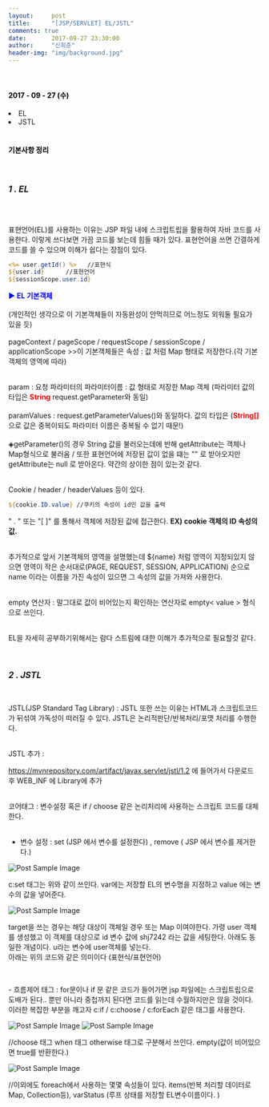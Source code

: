 ```yaml
---
layout:     post
title:      "[JSP/SERVLET] EL/JSTL"
comments: true
date:       2017-09-27 23:30:00
author:     "신희준"
header-img: "img/background.jpg"
---
```


<head>
 <meta property="og:type" content="website">
 <meta property="og:title" content="JSP EL 태그, JSTL (자바 표준 태그 라이브러리) ">
 <meta property="og:description" content="JSP EL 태그, JSTL (자바 표준 태그 라이브러리) ">
 <meta property="og:url" content="http://shj7242.github.io/2017/09/27/JSP11/">

 <meta name="twitter:card" content="summary">
  <meta name="twitter:title" content="JSP EL 태그, JSTL (자바 표준 태그 라이브러리) ">
  <meta name="twitter:description" content="JSP EL 태그, JSTL (자바 표준 태그 라이브러리) ">
  <meta name="FACEBOOK:domain" content="http://shj7242.github.io/2017/09/27/JSP11/">
  <meta name="facebook:card" content="summary">
   <meta name="facebook:title" content="JSP EL 태그, JSTL (자바 표준 태그 라이브러리) ">
   <meta name="facebook:description" content="JSP EL 태그, JSTL (자바 표준 태그 라이브러리) ">
   <meta name="facebook:domain" content="http://shj7242.github.io/2017/09/27/JSP11/">


 </head>

<br>
<H4 style ="font-weight:bold; color : black">2017 - 09 - 27 (수)</H4>
<li>EL</li>
<li>JSTL</li>


<br>
<H4 style ="font-weight:bold; color:black;">기본사항 정리</H4>
<br>

<h5 style = "font-size: 17px; font-weight : bold;">1 . EL</h5>
<br>
<p>
표현언어(EL)를 사용하는 이유는 JSP 파일 내에 스크립트립을 활용하여 자바 코드를 사용한다. 이렇게 쓰다보면 가끔 코드를 보는데 힘들 때가 있다. 표현언어을 쓰면 간결하게 코드를 쓸 수 있으며 이해가 쉽다는 장점이 있다.
</p>

~~~jsp
<%= user.getId() %>   //표현식
${user.id}      //표현언어
${sessionScope.user.id}  
~~~

<p>
<b style = "color:blue;">▶ EL 기본객체 </b><br><br>
(개인적인 생각으로 이 기본객체들이 자동완성이 안먹히므로 어느정도 외워둘 필요가 있을 듯)<br><br>
pageContext / pageScope / requestScope / sessionScope / applicationScope >>이 기본객체들은 속성 : 값 처럼 Map 형태로 저장한다.(각 기본객체의 영역에 따라)<br><br>

param : 요청 파라미터의 파라미터이름 : 값 형태로 저장한 Map 객체 (파라미터 값의 타입은 <b style = "color:red;">String</b> request.getParameter와 동일)
<br><br>
paramValues : request.getParameterValues()와 동일하다. 값의 타입은 (<b style="color:red;">String[]</b> 으로 값은 중복이되도 파라미터 이름은 중복될 수 없기 때문!)
<br><br>
◈getParameter()의 경우 String 값을 불러오는데에 반해 getAttribute는 객체나 Map형식으로 불러옴 / 또한 표현언어에 저장된 값이 없을 떄는 "" 로 받아오지만 getAttribute는 null 로 받아온다. 약간의 상이한 점이 있는것 같다.
<br><br>

Cookie / header / headerValues 등이 있다.

~~~JSP
${cookie.ID.value} //쿠키의 속성이 id인 값을 출력
~~~

<p> " . " 또는 "[ ]" 를 통해서 객체에 저장된 값에 접근한다. <B>EX) cookie 객체의 ID 속성의 값.</B><br><br>

추가적으로 앞서 기본객체의 영역을 설명했는데 ${name} 처럼 영역이 지정되있지 않으면 영역이 작은 순서대로(PAGE, REQUEST, SESSION, APPLICATION) 순으로 name 이라는 이름을 가진 속성이 있으면 그 속성의 값을 가져와 사용한다.
<br><br>

empty 연산자 : 말그대로 값이 비어있는지 확인하는 연산자로 empty< value > 형식으로 쓰인다.
<br><br>

EL을 자세히 공부하기위해서는 람다 스트림에 대한 이해가 추가적으로 필요할것 같다.
</p>
<BR>
<h5 style = "font-size: 17px; font-weight : bold;">2 . JSTL</h5>
<BR>
JSTL(JSP Standard Tag Library) : JSTL 또한 쓰는 이유는 HTML과 스크립트코드가 뒤섞여 가독성이 떠러질 수 있다. JSTL은 논리적판단/반복처리/포맷 처리를 수행한다.<BR><BR>

JSTL 추가 :

https://mvnrepository.com/artifact/javax.servlet/jstl/1.2 에 들어가서 다운로드 후 WEB_INF 에 Library에 추가
<br><br>

코어태그 : 변수설정 혹은 if / choose 같은 논리처리에 사용하는 스크립트 코드를 대체한다.
<br>
<br>
 - 변수 설정 : set (JSP 에서 변수를 설정한다) , remove ( JSP 에서 변수를 제거한다.)


 <img src="{{ site.baseurl }}/img/coreset.JPG" alt="Post Sample Image">


<p> c:set 태그는 위와 같이 쓰인다. var에는 저장할 EL의 변수명을 지정하고 value 에는 변수의 값을 넣어준다.</p>

 <img src="{{ site.baseurl }}/img/coreset2.JPG" alt="Post Sample Image">

<p>target을 쓰는 경우는 해당 대상이 객체일 경우 또는 Map 이여야한다. 가령 user 객체를 생성했고 이 객체를 대상으로 id 변수 값에 shj7242 라는 값을 세팅한다. 아래도 동일한 개념이다. u라는 변수에 user객체를 넣는다. <br>아래는 위의 코드와 같은 의미이다 (표현식/표현언어) </p>

<br>
<p>
 - 흐름제어 태그 : for문이나 if 문 같은 코드가 들어가면 jsp 파일에는 스크립트립으로 도배가 된다.. 뿐만 아니라 중첩까지 된다면 코드를 읽는데 수월하지만은 않을 것이다. 이러한 복잡한 부분을 깨고자  c:if / c:choose / c:forEach 같은 태그를 사용한다.  
</p>

<img src="{{ site.baseurl }}/img/cif.JPG" alt="Post Sample Image">




<img src="{{ site.baseurl }}/img/cchoose.JPG" alt="Post Sample Image">


//choose 태그 when 태그 otherwise 태그로 구분해서 쓰인다.  empty(값이 비어있으면 true를 반환한다.)

<img src="{{ site.baseurl }}/img/cforeach.JPG" alt="Post Sample Image">

//이외에도 foreach에서 사용하는 몇몇 속성들이 있다. items(반복 처리할 데이터로 Map, Collection등), varStatus (루프 상태를 저장할 EL변수이름이다. )
